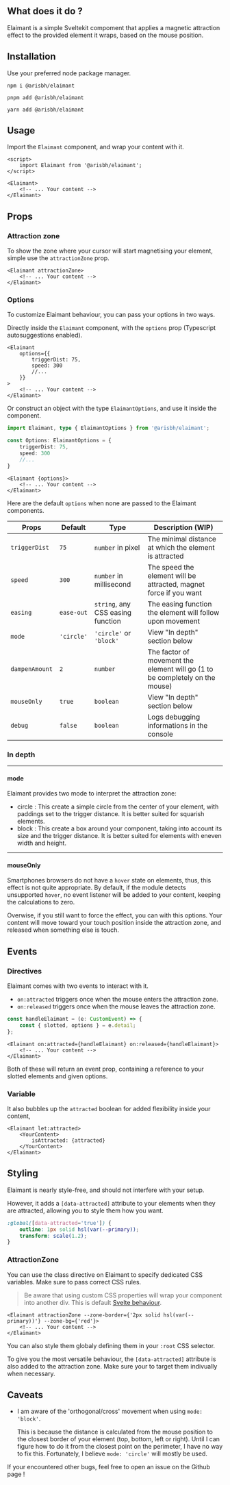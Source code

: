 ## What does it do ?

Elaimant is a simple Sveltekit compoment that applies a magnetic attraction effect to the provided element it wraps, based on the mouse position.

## Installation

Use your preferred node package manager.

`npm i @arisbh/elaimant`

`pnpm add @arisbh/elaimant`

`yarn add @arisbh/elaimant`

## Usage

Import the `Elaimant` component, and wrap your content with it.

```svelte
<script>
	import Elaimant from '@arisbh/elaimant';
</script>

<Elaimant>
	<!-- ... Your content -->
</Elaimant>
```

## Props

### Attraction zone

To show the zone where your cursor will start magnetising your element, simple use the `attractionZone` prop.

```svelte
<Elaimant attractionZone>
	<!-- ... Your content -->
</Elaimant>
```

### Options

To customize Elaimant behaviour, you can pass your options in two ways.

Directly inside the `Elaimant` component, with the `options` prop (Typescript autosuggestions enabled).

```svelte
<Elaimant
	options={{
		triggerDist: 75,
		speed: 300
		//...
	}}
>
	<!-- ... Your content -->
</Elaimant>
```

Or construct an object with the type `ElaimantOptions`, and use it inside the component.

```ts
import Elaimant, type { ElaimantOptions } from '@arisbh/elaimant';

const Options: ElaimantOptions = {
	triggerDist: 75,
	speed: 300
	//...
}
```

```svelte
<Elaimant {options}>
	<!-- ... Your content -->
</Elaimant>
```

Here are the default `options` when none are passed to the Elaimant components.

| Props          | Default    | Type                              | Description (WIP)                                                            |
| -------------- | ---------- | --------------------------------- | ---------------------------------------------------------------------------- |
| `triggerDist`  | `75 `      | `number` in pixel                 | The minimal distance at which the element is attracted                       |
| `speed`        | `300`      | `number` in millisecond           | The speed the element will be attracted, magnet force if you want            |
| `easing`       | `ease-out` | `string`, any CSS easing function | The easing function the element will follow upon movement                    |
| `mode`         | `'circle'` | `'circle'` or `'block'`           | View "In depth" section below                                                |
| `dampenAmount` | `2`        | `number`                          | The factor of movement the element will go (1 to be completely on the mouse) |
| `mouseOnly`    | `true`     | `boolean`                         | View "In depth" section below                                                |
| `debug`        | `false`    | `boolean`                         | Logs debugging informations in the console                                   |

### In depth

---

#### mode

Elaimant provides two mode to interpret the attraction zone:

- circle :
  This create a simple circle from the center of your element, with paddings set to the trigger distance.
  It is better suited for squarish elements.
- block :
  This create a box around your component, taking into account its size and the trigger distance.
  It is better suited for elements with eneven width and height.

---

#### mouseOnly

Smartphones browsers do not have a `hover` state on elements, thus, this effect is not quite appropriate.
By default, if the module detects unsupported `hover`, no event listener will be added to your content, keeping the calculations to zero.

Overwise, if you still want to force the effect, you can with this options. Your content will move toward your touch position inside the attraction zone, and released when something else is touch.

## Events

### Directives

Elaimant comes with two events to interact with it.

- `on:attracted` triggers once when the mouse enters the attraction zone.
- `on:released` triggers once when the mouse leaves the attraction zone.

```ts
const handleElaimant = (e: CustomEvent) => {
	const { slotted, options } = e.detail;
};
```

```svelte
<Elaimant on:attracted={handleElaimant} on:released={handleElaimant}>
	<!-- ... Your content -->
</Elaimant>
```

Both of these will return an event prop, containing a reference to your slotted elements and given options.

### Variable

It also bubbles up the `attracted` boolean for added flexibility inside your content,

```svelte
<Elaimant let:attracted>
	<YourContent>
		isAttracted: {attracted}
	</YourContent>
</Elaimant>
```

## Styling

Elaimant is nearly style-free, and should not interfere with your setup.

However, it adds a `[data-attracted]` attribute to your elements when they are attracted, allowing you to style them how you want.

```css
:global([data-attracted='true']) {
	outline: 1px solid hsl(var(--primary));
	transform: scale(1.2);
}
```

### AttractionZone

You can use the class directive on Elaimant to specify dedicated CSS variables.
Make sure to pass correct CSS rules.

> Be aware that using custom CSS properties will wrap your component into another div.
> This is default [Svelte behaviour](https://svelte.dev/docs/component-directives#style-props).

```svelte
<Elaimant attractionZone --zone-border={'2px solid hsl(var(--primary))'} --zone-bg={'red'}>
	<!-- ... Your content -->
</Elaimant>
```

You can also style them globaly defining them in your `:root` CSS selector.

To give you the most versatile behaviour, the `[data-attracted]` attribute is also added to the attraction zone. Make sure your to target them indivually when necessary.

## Caveats

- I am aware of the 'orthogonal/cross' movement when using `mode: 'block'`.

  This is because the distance is calculated from the mouse position to the closest border of your element (top, bottom, left or right). Until I can figure how to do it from the closest point on the perimeter, I have no way to fix this.
  Fortunately, I believe `mode: 'circle'` will mostly be used.

If your encountered other bugs, feel free to open an issue on the Github page !
